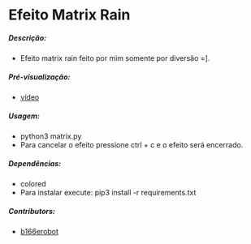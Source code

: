 # Efeito Matrix Rain

##### Descrição:

  - Efeito matrix rain feito por mim somente por diversão =].

##### Pré-visualização:

  - [vídeo](https://raw.githubusercontent.com/b166erobot/matrix/1.0/preview/preview.mp4)

##### Usagem:

  - python3 matrix.py
  - Para cancelar o efeito pressione ctrl + c e o efeito será encerrado.

##### Dependências:

  - colored
  - Para instalar execute: pip3 install -r requirements.txt

##### Contributors:

  - [b166erobot](//github.com/b166erobot)
